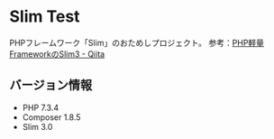 # Slim Test
PHPフレームワーク「Slim」のおためしプロジェクト。
参考：[PHP軽量FrameworkのSlim3 - Qiita](https://qiita.com/Syo_pr/items/b55e18a8361b3ff882b5)

## バージョン情報
- PHP 7.3.4
- Composer 1.8.5
- Slim 3.0

